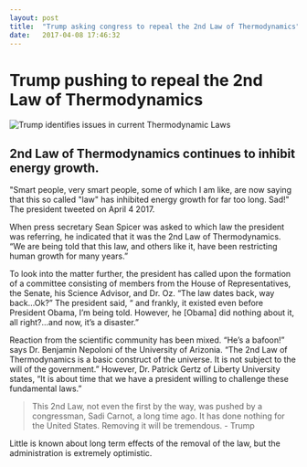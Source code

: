 ```yaml
---
layout: post
title:  "Trump asking congress to repeal the 2nd Law of Thermodynamics"
date:   2017-04-08 17:46:32
---
```


# Trump pushing to repeal the 2nd Law of Thermodynamics

![Trump identifies issues in current Thermodynamic Laws](http://i.imgur.com/mcX7oNw.jpg)

## 2nd Law of Thermodynamics continues to inhibit energy growth.

"Smart people, very smart people, some of which I am like, are now saying that this so called "law" has inhibited energy growth for far too long.  Sad!"  The president tweeted on April 4 2017.

When press secretary Sean Spicer was asked to which law the president was referring, he indicated that it was the 2nd Law of Thermodynamics.  “We are being told that this law, and others like it, have been restricting human growth for many years.”

To look into the matter further, the president has called upon the formation of a committee consisting of members from the House of Representatives, the Senate, his Science Advisor, and Dr. Oz.  “The law dates back, way back…Ok?”  The president said, “ and frankly, it existed even before President Obama, I’m being told.  However, he [Obama] did nothing about it, all right?...and now, it’s a disaster.”

Reaction from the scientific community has been mixed.  “He’s a bafoon!” says Dr. Benjamin Nepoloni of the University of Arizonia.  “The 2nd Law of Thermodynamics is a basic construct of the universe.  It is not subject to the will of the government.”  However, Dr. Patrick Gertz of Liberty University states, “It is  about time that we have a president willing to challenge these fundamental laws.”

>This 2nd Law, not even the first by the way, was pushed by a congressman, Sadi Carnot, a long time ago.  It has done nothing for the United States.  Removing it will be tremendous. - Trump

Little is known about long term effects of the removal of the law, but the administration is extremely optimistic.
